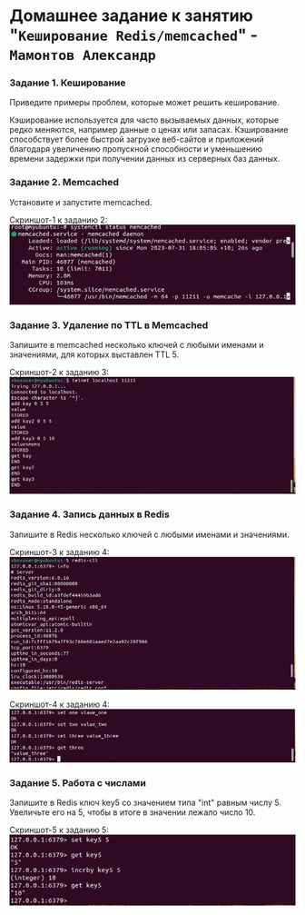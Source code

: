 # Домашнее задание к занятию "`Кеширование Redis/memcached`" - `Мамонтов Александр`


### Задание 1. Кеширование


Приведите примеры проблем, которые может решить кеширование.

Кэширование используется для часто вызываемых данных, которые редко меняются, например данные о ценах или запасах. Кэширование способствует более быстрой загрузке веб-сайтов и приложений благодаря увеличению пропускной способности и уменьшению времени задержки при получении данных из серверных баз данных.

### Задание 2. Memcached


Установите и запустите memcached.


Скриншот-1 к заданию 2:
![Скриншот-1](https://github.com/Zzeting/sys-git-hw2/blob/main/img/1.PNG)


### Задание 3. Удаление по TTL в Memcached

Запишите в memcached несколько ключей с любыми именами и значениями, для которых выставлен TTL 5.

Скриншот-2 к заданию 3:
![Скриншот-2](https://github.com/Zzeting/sys-git-hw2/blob/main/img/2.PNG)


### Задание 4. Запись данных в Redis

Запишите в Redis несколько ключей с любыми именами и значениями.

Скриншот-3 к заданию 4:
![Скриншот-3](https://github.com/Zzeting/sys-git-hw2/blob/main/img/3.PNG)

Скриншот-4 к заданию 4:
![Скриншот-4](https://github.com/Zzeting/sys-git-hw2/blob/main/img/4.PNG)


### Задание 5. Работа с числами

Запишите в Redis ключ key5 со значением типа "int" равным числу 5. Увеличьте его на 5, чтобы в итоге в значении лежало число 10.

Скриншот-5 к заданию 5:
![Скриншот-5](https://github.com/Zzeting/sys-git-hw2/blob/main/img/5.PNG)
